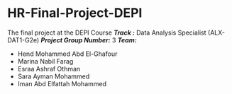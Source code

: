 # HR-Final-Project-DEPI
The final project at the DEPI Course
***Track :*** Data Analysis Specialist (ALX-DAT1-G2e)
***Project Group Number:*** 3
***Team:***
- Hend Mohammed Abd El-Ghafour
- Marina Nabil Farag
- Esraa Ashraf Othman
- Sara Ayman Mohammed
- Iman Abd Elfattah Mohammed

